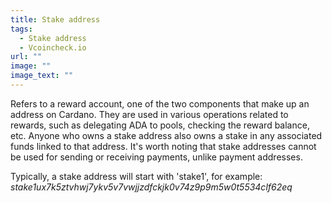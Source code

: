 ```yaml
---
title: Stake address
tags:
  - Stake address
  - Vcoincheck.io
url: ""
image: ""
image_text: ""
---
```


Refers to a reward account, one of the two components that make up an address on Cardano. They are used in various operations related to rewards, such as delegating ADA to pools, checking the reward balance, etc. Anyone who owns a stake address also owns a stake in any associated funds linked to that address. It's worth noting that stake addresses cannot be used for sending or receiving payments, unlike payment addresses.

Typically, a stake address will start with 'stake1', for example: _stake1ux7k5ztvhwj7ykv5v7vwjjzdfckjk0v74z9p9m5w0t5534clf62eq_
